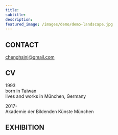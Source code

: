 ```yaml
---
title: 
subtitle: 
description: 
featured_image: /images/demo/demo-landscape.jpg
---
```



CONTACT
-
chenghsinj@gmail.com



CV
-
  1993  
  born in Taiwan  
  lives and works in München, Germany  

  2017-  
  Akademie der Bildenden Künste München  



EXHIBITION
-
